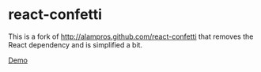 # react-confetti

This is a fork of http://alampros.github.com/react-confetti that removes the React dependency and is simplified a bit.

[Demo](http://kirupa.com/html5/examples/confetti.htm)

